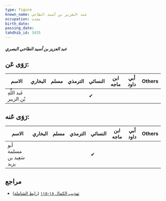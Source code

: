```yaml
---
type: figure
known_name: عبد العزيز بن أسيد الطاحي
occupation: محدث
birth_date:
passing_date:
tahdhib_id: 3435
---
```

##### عبد العزيز بن أسيد الطاحي البصري

## رَوَى عَن:
| الاسم                   | البخاري | مسلم | الترمذي | النسائي | ابن ماجه | أبي داود | Others |
| ----------------------- | ------- | ---- | ------- | ------- | -------- | -------- | ------ |
| عَبد اللَّهِ بْن الزبير |         |      |         | ✔       |          |          |        |
## رَوَى عَنه:
| الاسم                    | البخاري | مسلم | الترمذي | النسائي | ابن ماجه | أبي داود | Others |
| ------------------------ | ------- | ---- | ------- | ------- | -------- | -------- | ------ |
| أبو مسلمة سَعِيد بن يزيد |         |      |         | ✔       |          |          |        |
## مراجع
- [تهذيب الكمال ١٨-١١٥](obsidian://open?vault=Tahdhib-al-Kamal&file=Figures/٣٤٣٥-عبد%20العزيز%20بن%20أسيد%20الطاحي%20البصري) ([رابط الشاملة](https://shamela.ws/book/3722/9148))